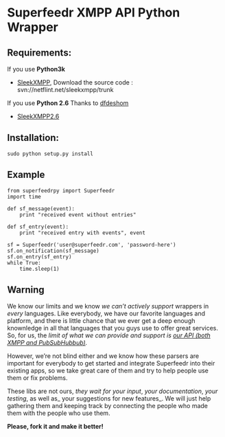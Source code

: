 # Superfeedr XMPP API Python Wrapper

## Requirements:
If you use **Python3k**

* [SleekXMPP](http://code.google.com/p/sleekxmpp/), Download the source code : svn://netflint.net/sleekxmpp/trunk

If you use **Python 2.6** Thanks to [dfdeshom](http://github.com/dfdeshom/)

* [SleekXMPP2.6](http://bitbucket.org/dfdeshom/sleekxmpp2.6/src/) 

## Installation:
    sudo python setup.py install

## Example

    from superfeedrpy import Superfeedr
    import time

    def sf_message(event):
    	print "received event without entries"

    def sf_entry(event):
    	print "received entry with events", event

    sf = Superfeedr('user@superfeedr.com', 'password-here')
    sf.on_notification(sf_message)
    sf.on_entry(sf_entry)
    while True:
    	time.sleep(1)

## Warning

We know our limits and we know *we can’t actively support* wrappers in _every_ languages. Like everybody, we have our favorite languages and platform, and there is little chance that we ever get a deep enough knownledge in all that languages that you guys use to offer great services. So, for us, the *limit of what we can provide and support is [our API (both XMPP and PubSubHubbub)](http://superfeedr.com/documentation).*

However, we’re not blind either and we know how these parsers are important for everybody to get started and integrate Superfeedr into their existing apps, so we take great care of them and try to help people use them or fix problems. 

These libs are not ours, _they wait for your input_, _your documentation_, _your testing_, as well as_ your suggestions for new features_. We will just help gathering them and keeping track by connecting the people who made them with the people who use them.

**Please, fork it and make it better!**